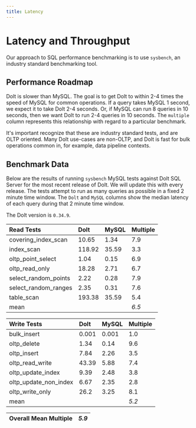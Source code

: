```yaml
---
title: Latency
---
```


# Latency and Throughput

Our approach to SQL performance benchmarking is to use `sysbench`, an
industry standard benchmarking tool.

## Performance Roadmap

Dolt is slower than MySQL. The goal is to get Dolt to within 2-4 times
the speed of MySQL for common operations. If a query takes MySQL 1
second, we expect it to take Dolt 2-4 seconds. Or, if MySQL can run 8
queries in 10 seconds, then we want Dolt to run 2-4 queries in 10
seconds. The `multiple` column represents this relationship with
regard to a particular benchmark.

It's important recognize that these are industry standard tests, and
are OLTP oriented. Many Dolt use-cases are non-OLTP, and Dolt is fast
for bulk operations common in, for example, data pipeline contexts.

## Benchmark Data

Below are the results of running `sysbench` MySQL tests against Dolt
SQL Server for the most recent release of Dolt. We will update this
with every release. The tests attempt to run as many queries as
possible in a fixed 2 minute time window. The `Dolt` and `MySQL`
columns show the median latency of each query during that 2 minute
time window.

The Dolt version is `0.34.9`.

| Read Tests | Dolt | MySQL | Multiple |
| :--- | :--- | :--- | :--- |
| covering\_index\_scan | 10.65 | 1.34 | 7.9 |
| index\_scan | 118.92 | 35.59 | 3.3 |
| oltp\_point\_select | 1.04 | 0.15 | 6.9 |
| oltp\_read\_only | 18.28 | 2.71 | 6.7 |
| select\_random\_points | 2.22 | 0.28 | 7.9 |
| select\_random\_ranges | 2.35 | 0.31 | 7.6 |
| table\_scan | 193.38 | 35.59 | 5.4 |
| mean |  |  | _6.5_ |

| Write Tests | Dolt | MySQL | Multiple |
| :--- | :--- | :--- | :--- |
| bulk\_insert | 0.001 | 0.001 | 1.0 |
| oltp\_delete | 1.34 | 0.14 | 9.6 |
| oltp\_insert | 7.84 | 2.26 | 3.5 |
| oltp\_read\_write | 43.39 | 5.88 | 7.4 |
| oltp\_update\_index | 9.39 | 2.48 | 3.8 |
| oltp\_update\_non\_index | 6.67 | 2.35 | 2.8 |
| oltp\_write\_only | 26.2 | 3.25 | 8.1 |
| mean |  |  | _5.2_ |

| Overall Mean Multiple | _5.9_ |
| :--- | :--- |
<br/>
